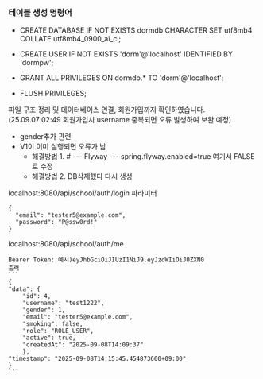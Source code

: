 ### 테이블 생성 명령어
* CREATE DATABASE IF NOT EXISTS dormdb
  CHARACTER SET utf8mb4 COLLATE utf8mb4_0900_ai_ci;

* CREATE USER IF NOT EXISTS 'dorm'@'localhost' IDENTIFIED BY 'dormpw';
* GRANT ALL PRIVILEGES ON dormdb.* TO 'dorm'@'localhost';
* FLUSH PRIVILEGES;


파일 구조 정리 및 데이터베이스 연결, 회원가입까지 확인하였습니다.\
(25.09.07 02:49   회원가입시 username 중복되면 오류 발생하여 보완 예정)

* gender추가 관련
* V1이 이미 실행되면 오류가 남 
  * 해결방법 1. # --- Flyway ---
    spring.flyway.enabled=true 여기서 FALSE로 수정
  * 해결방법 2. DB삭제했다 다시 생성

  
localhost:8080/api/school/auth/login
파라미터 
```
{
  "email": "tester5@example.com",
  "password": "P@ssw0rd!"
}
```

localhost:8080/api/school/auth/me

    Bearer Token: 예시)eyJhbGciOiJIUzI1NiJ9.eyJzdWIiOiJ0ZXN0
    출력
    ```
    {
    "data": {
        "id": 4,
        "username": "test1222",
        "gender": 1,
        "email": "tester5@example.com",
        "smoking": false,
        "role": "ROLE_USER",
        "active": true,
        "createdAt": "2025-09-08T14:09:37"
        },
    "timestamp": "2025-09-08T14:15:45.454873600+09:00"
    }
    ```